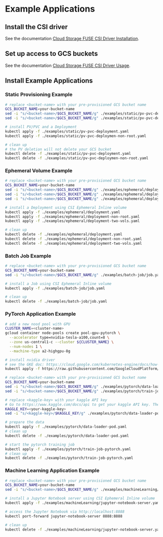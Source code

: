 <!-- 
Copyright 2018 The Kubernetes Authors.
Copyright 2022 Google LLC

Licensed under the Apache License, Version 2.0 (the "License");
you may not use this file except in compliance with the License.
You may obtain a copy of the License at

    https://www.apache.org/licenses/LICENSE-2.0

Unless required by applicable law or agreed to in writing, software
distributed under the License is distributed on an "AS IS" BASIS,
WITHOUT WARRANTIES OR CONDITIONS OF ANY KIND, either express or implied.
See the License for the specific language governing permissions and
limitations under the License.
-->

# Example Applications

## Install the CSI driver

See the documentation [Cloud Storage FUSE CSI Driver Installation](../docs/installation.md).

## Set up access to GCS buckets

See the documentation [Cloud Storage FUSE CSI Driver Usage](../docs/usage.md#set-up-access-to-gcs-buckets-via-gke-workload-identity).

## Install Example Applications

### Static Provisioning Example

```bash
# replace <bucket-name> with your pre-provisioned GCS bucket name
GCS_BUCKET_NAME=your-bucket-name
sed -i "s/<bucket-name>/$GCS_BUCKET_NAME/g" ./examples/static/pv-pvc-deployment.yaml
sed -i "s/<bucket-name>/$GCS_BUCKET_NAME/g" ./examples/static/pv-pvc-deploymen-non-root.yaml

# install PV/PVC and a Deployment
kubectl apply -f ./examples/static/pv-pvc-deployment.yaml
kubectl apply -f ./examples/static/pv-pvc-deploymen-non-root.yaml

# clean up
# the PV deletion will not delete your GCS bucket
kubectl delete -f ./examples/static/pv-pvc-deployment.yaml
kubectl delete -f ./examples/static/pv-pvc-deploymen-non-root.yaml
```

### Ephemeral Volume Example

```bash
# replace <bucket-name> with your pre-provisioned GCS bucket name
GCS_BUCKET_NAME=your-bucket-name
sed -i "s/<bucket-name>/$GCS_BUCKET_NAME/g" ./examples/ephemeral/deployment.yaml
sed -i "s/<bucket-name>/$GCS_BUCKET_NAME/g" ./examples/ephemeral/deployment-non-root.yaml
sed -i "s/<bucket-name>/$GCS_BUCKET_NAME/g" ./examples/ephemeral/deployment-two-vols.yaml

# install a Deployment using CSI Ephemeral Inline volume
kubectl apply -f ./examples/ephemeral/deployment.yaml
kubectl apply -f ./examples/ephemeral/deployment-non-root.yaml
kubectl apply -f ./examples/ephemeral/deployment-two-vols.yaml

# clean up
kubectl delete -f ./examples/ephemeral/deployment.yaml
kubectl delete -f ./examples/ephemeral/deployment-non-root.yaml
kubectl delete -f ./examples/ephemeral/deployment-two-vols.yaml
```

### Batch Job Example

```bash
# replace <bucket-name> with your pre-provisioned GCS bucket name
GCS_BUCKET_NAME=your-bucket-name
sed -i "s/<bucket-name>/$GCS_BUCKET_NAME/g" ./examples/batch-job/job.yaml

# install a Job using CSI Ephemeral Inline volume
kubectl apply -f ./examples/batch-job/job.yaml

# clean up
kubectl delete -f ./examples/batch-job/job.yaml
```

### PyTorch Application Example

```bash
# add a new nood pool with GPU
CLUSTER_NAME=<cluster-name>
gcloud container node-pools create pool-gpu-pytorch \
  --accelerator type=nvidia-tesla-a100,count=8 \
  --zone us-central1-c --cluster ${CLUSTER_NAME} \
  --num-nodes 1 \
  --machine-type a2-highgpu-8g

# install nvidia driver
# see the GKE doc: https://cloud.google.com/kubernetes-engine/docs/how-to/gpus#installing_drivers
kubectl apply -f https://raw.githubusercontent.com/GoogleCloudPlatform/container-engine-accelerators/master/nvidia-driver-installer/cos/daemonset-preloaded.yaml

# replace <bucket-name> with your pre-provisioned GCS bucket name
GCS_BUCKET_NAME=your-bucket-name
sed -i "s/<bucket-name>/$GCS_BUCKET_NAME/g" ./examples/pytorch/data-loader-pod.yaml
sed -i "s/<bucket-name>/$GCS_BUCKET_NAME/g" ./examples/pytorch/train-job-pytorch.yaml

# replace <kaggle-key> with your kaggle API key
# Go to https://www.kaggle.com/docs/api to get your kaggle API key. The format is {"username":"xxx","key":"xxx"}.
KAGGLE_KEY=<your-kaggle-key>
sed -i "s/<kaggle-key>/$KAGGLE_KEY/g" ./examples/pytorch/data-loader-pod.yaml

# prepare the data
kubectl apply -f ./examples/pytorch/data-loader-pod.yaml
# clean up
kubectl delete -f ./examples/pytorch/data-loader-pod.yaml

# start the pytorch training job
kubectl apply -f ./examples/pytorch/train-job-pytorch.yaml
# clean up
kubectl delete -f ./examples/pytorch/train-job-pytorch.yaml
```

### Machine Learning Application Example

```bash
# replace <bucket-name> with your pre-provisioned GCS bucket name
GCS_BUCKET_NAME=your-bucket-name
sed -i "s/<bucket-name>/$GCS_BUCKET_NAME/g" ./examples/machineLearning/jupyter-notebook-server.yaml

# install a Jupyter Notebook server using CSI Ephemeral Inline volume
kubectl apply -f ./examples/machineLearning/jupyter-notebook-server.yaml

# access the Jupyter Notebook via http://localhost:8888
kubectl port-forward jupyter-notebook-server 8888:8888

# clean up
kubectl delete -f ./examples/machineLearning/jupyter-notebook-server.yaml
```

